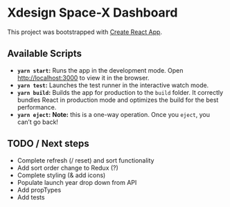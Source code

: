 # Xdesign Space-X Dashboard

This project was bootstrapped with [Create React App](https://github.com/facebook/create-react-app).

## Available Scripts

* **`yarn start`:** Runs the app in the development mode. Open [http://localhost:3000](http://localhost:3000) to view it in the browser.
* **`yarn test`:** Launches the test runner in the interactive watch mode.
* **`yarn build`:** Builds the app for production to the `build` folder. It correctly bundles React in production mode and optimizes the build for the best performance.
* **`yarn eject`:** **Note:** this is a one-way operation. Once you `eject`, you can’t go back!


## TODO / Next steps

* Complete refresh (/ reset) and sort functionality
* Add sort order change to Redux (?)
* Complete styling (& add icons)
* Populate launch year drop down from API
* Add propTypes
* Add tests